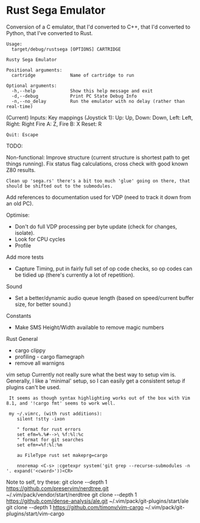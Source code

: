 Rust Sega Emulator
==================

Conversion of a C emulator, that I'd converted to C++, that I'd converted to
Python, that I've converted to Rust.


    Usage:
      target/debug/rustsega [OPTIONS] CARTRIDGE
    
    Rusty Sega Emulator
    
    Positional arguments:
      cartridge             Name of cartridge to run
    
    Optional arguments:
      -h,--help             Show this help message and exit
      -d,--debug            Print PC State Debug Info
      -n,--no_delay         Run the emulator with no delay (rather than real-time)


(Current) Inputs:
    Key mappings (Joystick 1):
    Up: Up, Down: Down, Left: Left, Right: Right
    Fire A: Z, Fire B: X
    Reset: R

    Quit: Escape



TODO:

 Non-functional:
    Improve structure (current structure is shortest path to get things running).
    Fix status flag calculations,  cross check with good known Z80 results.

    Clean up 'sega.rs' there's a bit too much 'glue' going on there, that should be shifted out to the submodules.

 Add references to documentation used for VDP (need to track it down from an old PC). 

 Optimise:
 - Don't do full VDP processing per byte update (check for changes, isolate).
 - Look for CPU cycles
 - Profile


Add more tests
  - Capture Timing, put in fairly full set of op code checks, so op codes can be tidied up (there's currently a lot of repetition).

Sound
  - Set a better/dynamic audio queue length (based on speed/current buffer size, for better sound.)
  
Constants
  - Make SMS Height/Width available to remove magic numbers

Rust General
  - cargo clippy
  - profiling
        - cargo flamegraph
  - remove all warnigns

vim setup
  Currently not really sure what the best way to setup vim is.  Generally, I like a 'minimal' setup, so I can easily get a consistent setup if plugins can't be used.

     It seems as though syntax highlighting works out of the box with Vim 8.1, and '!cargo fmt' seems to work well.

     my ~/.vimrc, (with rust additions):
        silent !stty -ixon

        " format for rust errors
        set efm=%.%#-->\ %f:%l:%c
        " format for git searches
        set efm+=%f:%l:%m
        
        au FileType rust set makeprg=cargo

        nnoremap <C-s> :cgetexpr system('git grep --recurse-submodules -n '. expand('<cword>'))<CR>

   Note to self, try these:
      git clone --depth 1 https://github.com/preservim/nerdtree.git  ~/.vim/pack/vendor/start/nerdtree
      git clone --depth 1 https://github.com/dense-analysis/ale.git ~/.vim/pack/git-plugins/start/ale
      git clone --depth 1 https://github.com/timonv/vim-cargo ~/.vim/pack/git-plugins/start/vim-cargo

